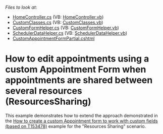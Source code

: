 <!-- default file list -->
*Files to look at*:

* [HomeController.cs](./CS/DevExpressMvcApplication1/Controllers/HomeController.cs) (VB: [HomeController.vb](./VB/DevExpressMvcApplication1/Controllers/HomeController.vb))
* [CustomClasses.cs](./CS/DevExpressMvcApplication1/Models/CustomClasses.cs) (VB: [CustomClasses.vb](./VB/DevExpressMvcApplication1/Models/CustomClasses.vb))
* [CustomFormHelper.cs](./CS/DevExpressMvcApplication1/Models/CustomFormHelper.cs) (VB: [CustomFormHelper.vb](./VB/DevExpressMvcApplication1/Models/CustomFormHelper.vb))
* [SchedulerDataHelper.cs](./CS/DevExpressMvcApplication1/Models/SchedulerDataHelper.cs) (VB: [SchedulerDataHelper.vb](./VB/DevExpressMvcApplication1/Models/SchedulerDataHelper.vb))
* [CustomAppointmentFormPartial.cshtml](./CS/DevExpressMvcApplication1/Views/Home/CustomAppointmentFormPartial.cshtml)
<!-- default file list end -->
# How to edit appointments using a custom Appointment Form when appointments are shared between several resources (ResourcesSharing)


<p>This example demonstrates how to extend the approach demonstrated in the <a href="https://www.devexpress.com/Support/Center/p/T156298">How to create a custom Appointment form to work with custom fields (based on T153478)</a> example for the "Resources Sharing" scenario.</p>

<br/>


